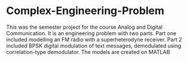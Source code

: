 # Complex-Engineering-Problem
This was the semester project for the course Analog and Digital Communication. It is an engineering problem with two parts. Part one included modelling an FM radio with a superheterodyne receiver. Part 2 included BPSK digital modulation of text messages, demodulated using correlation-type demodulator. The models are created on MATLAB
